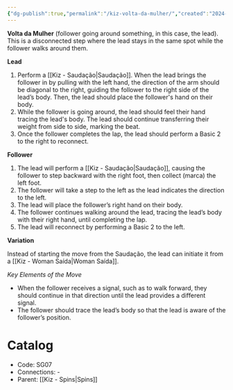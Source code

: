 ```yaml
---
{"dg-publish":true,"permalink":"/kiz-volta-da-mulher/","created":"2024-09-20T11:07:38.862-04:00","updated":"2024-09-25T17:20:09.709-04:00"}
---
```


**Volta da Mulher** (follower going around something, in this case, the lead). This is a disconnected step where the lead stays in the same spot while the follower walks around them.

**Lead**
1. Perform a [[Kiz - Saudação\|Saudação]]. When the lead brings the follower in by pulling with the left hand, the direction of the arm should be diagonal to the right, guiding the follower to the right side of the lead’s body. Then, the lead should place the follower's hand on their body.
2. While the follower is going around, the lead should feel their hand tracing the lead's body. The lead should continue transferring their weight from side to side, marking the beat.
3. Once the follower completes the lap, the lead should perform a Basic 2 to the right to reconnect.

**Follower**
1. The lead will perform a [[Kiz - Saudação\|Saudação]], causing the follower to step backward with the right foot, then collect (marca) the left foot.
2. The follower will take a step to the left as the lead indicates the direction to the left.
3. The lead will place the follower’s right hand on their body.
4. The follower continues walking around the lead, tracing the lead’s body with their right hand, until completing the lap.
5. The lead will reconnect by performing a Basic 2 to the left.

**Variation**

Instead of starting the move from the Saudação, the lead can initiate it from a [[Kiz - Woman Saída\|Woman Saída]].

*Key Elements of the Move*

- When the follower receives a signal, such as to walk forward, they should continue in that direction until the lead provides a different signal.
- The follower should trace the lead’s body so that the lead is aware of the follower’s position.

# Catalog

- Code: SG07
- Connections: -
- Parent: [[Kiz - Spins\|Spins]]

